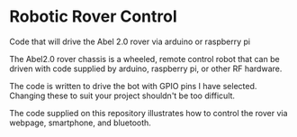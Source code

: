 # Robotic Rover Control
Code that will drive the Abel 2.0 rover via arduino or raspberry pi


The Abel2.0 rover chassis is a wheeled, remote control robot that can be driven with code supplied by arduino, raspberry pi, or other RF hardware.

The code is written to drive the bot with GPIO pins I have selected.  Changing these to suit your project shouldn't be too difficult.

The code supplied on this repository illustrates how to control the rover via webpage, smartphone, and bluetooth.
